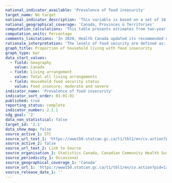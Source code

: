 ```yaml
---
national_indicator_available: 'Prevalence of food insecurity'
target_name: No target
national_indicator_description: 'This variable is based on a set of 18 questions and indicates whether households both with and without children were able to afford the food they needed in the previous 12 months.'
national_geographical_coverage: 'Canada, Provinces & Territories'
computation_calculations: 'This table presents estimates from two-year combined data. These estimates are less current than annual estimates, but have higher precision given the larger sample (less variability).'
computation_units: Percentage
comments_limitations: 'In 2020, Health Canada updated its recommended derivation of food insecurity measures to include the level "marginal food insecurity". Historically, this category was considered part of the population defined as "food secure". Users wishing to compare estimates from this table to earlier cycles of the survey that do not include "marginal food insecurity" should add the totals of the categories "marginally insecure" and "food secure" from this table to compare to the "food secure" category of the earlier table. For international comparability, food insecurity is typically considered to be the combination of "moderate" and "severe" insecurity.'
rationale_interpretation: 'The levels of food security are defined as: 1- Food secure: No indication of difficulty with income-related food access; 2- Marginally food insecure: Exactly one indication of difficulty with income-related food access; 3- Moderately food insecure: Indication of compromise in quality and/or quantity of food consumed; 4- Severely food insecure: Indication of reduced food intake and disrupted eating patterns.'
graph_title: Proportion of household living with food insecurity
graph_type: bar
data_start_values:
  - field: Geography
    value: Canada
  - field: Living arrangement
    value: Total all living arrangements
  - field: Household food security status
    value: Food insecure, moderate and severe
indicator_name: 'Prevalence of food insecurity'
indicator_sort_order: 01-01-01
published: true
reporting_status: complete
indicator_number: 2.1.1
sdg_goal: '2'
data_non_statistical: false
target_id: '2.1'
data_show_map: false
source_active_1: STC
source_url_text_1: 'https://www150.statcan.gc.ca/t1/tbl1/en/cv.action?pid=1310038501'
source_active_2: false
source_url_text_2: Link to Source
source_organisation_1: Statistics Canada, Canadian Community Health Survey
source_periodicity_1: Occasional
source_geographical_coverage_1: 'Canada'
source_url_1: 'https://www150.statcan.gc.ca/t1/tbl1/en/cv.action?pid=1310038501'
source_release_date_1: ''
---
```

